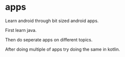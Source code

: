 # apps

Learn android through bit sized android apps.

First learn java. 

Then do seperate apps on different topics.

After doing multiple of apps try doing the same in kotlin.

